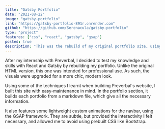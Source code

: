 ```yaml
---
title: "Gatsby Portfolio"
date: "2021-08-22"
image: "gatsby-portfolio"
link: "https://gatsby-portfolio-891r.onrender.com"
github: "https://github.com/Serenacula/gatsby-portfolio"
type: "project"
features: ["css", "react", "gatsby", "gsap"]
posted: true
description: "This was the rebuild of my original portfolio site, using Gatsby. While featuring a similar appearance to my first portfolio, it had revamped visuals for a more professional style. It has a responsive design and some simple animations made with the GSAP framework. The portfolio section is dynamically built from markdown files, allowing for easy maintenance."
---
```


After my internship with Preverbal, I decided to test my knowledge and skills with React and Gatsby by rebuilding my portfolio. Unlike the original HTML version, this one was intended for professional use. As such, the visuals were upgraded for a more chic, modern look.

Using some of the techniques I learnt when building Preverbal's website, I built this site with easy-maintenance in mind. In the portfolio section, it builds each portfolio from a markdown file, which give all the necessary information.

It also features some lightweight custom animations for the navbar, using the GSAP framework. They are subtle, but provided the interactivity I felt necessary, and allowed me to avoid using prebuilt CSS like Bootstrap.
